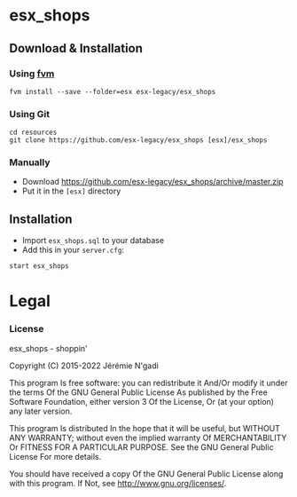 # esx_shops

## Download & Installation

### Using [fvm](https://github.com/qlaffont/fvm-installer)
```
fvm install --save --folder=esx esx-legacy/esx_shops
```

### Using Git
```
cd resources
git clone https://github.com/esx-legacy/esx_shops [esx]/esx_shops
```

### Manually
- Download https://github.com/esx-legacy/esx_shops/archive/master.zip
- Put it in the `[esx]` directory

## Installation
- Import `esx_shops.sql` to your database
- Add this in your `server.cfg`:

```
start esx_shops
```

# Legal
### License
esx_shops - shoppin'

Copyright (C) 2015-2022 Jérémie N'gadi

This program Is free software: you can redistribute it And/Or modify it under the terms Of the GNU General Public License As published by the Free Software Foundation, either version 3 Of the License, Or (at your option) any later version.

This program Is distributed In the hope that it will be useful, but WITHOUT ANY WARRANTY; without even the implied warranty Of MERCHANTABILITY Or FITNESS FOR A PARTICULAR PURPOSE. See the GNU General Public License For more details.

You should have received a copy Of the GNU General Public License along with this program. If Not, see http://www.gnu.org/licenses/.
